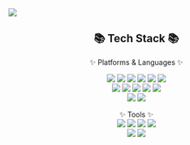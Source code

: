 <img src="https://capsule-render.vercel.app/api?type=waving&color=auto&height=200&section=header&text=Rizy&#39;s&nbsp;Github!&fontSize=90" />

<h2 align="center">📚 Tech Stack 📚</h2>
<p align="center">✨ Platforms & Languages ✨ <br/>

<p align="center"><img src="https://img.shields.io/badge/HTML5-E34F26?style=flat&logo=HTML5&logoColor=white" />
<img src="https://img.shields.io/badge/CSS3-1572B6?style=flat&logo=CSS3&logoColor=white" />
<img src="https://img.shields.io/badge/JavaScript-F7DF1E?style=flat&logo=JavaScript&logoColor=white" />
<img src="https://img.shields.io/badge/TypeScript-3178C6?style=flat&logo=TypeScript&logoColor=white" />
<img src="https://img.shields.io/badge/Java-007396?style=flat&logo=Java&logoColor=white" />
<img src="https://img.shields.io/badge/PHP-777BB4?style=flat&logo=PHP&logoColor=white" /><br/>
<img src="https://img.shields.io/badge/React-61DAFB?style=flat&logo=React&logoColor=white" />
<img src="https://img.shields.io/badge/Tailwind CSS-06B6D4?style=flat&logo=Tailwind CSS&logoColor=white" />
<img src="https://img.shields.io/badge/styled-components-DB7093?style=flat&logo=styled-components&logoColor=white" />
<img src="https://img.shields.io/badge/Sass-CC6699?style=flat&logo=Sass&logoColor=white" />
<img src="https://img.shields.io/badge/CSS Modules-ff8a65?style=flat&logo=CSS Modules&logoColor=white" /> <br/>
<img src="https://img.shields.io/badge/Oracle SQL-F80000?style=flat&logo=Oracle&logoColor=white" />
<img src="https://img.shields.io/badge/MySQL-4479A1?style=flat&logo=MySQL&logoColor=white" />
  
<p align="center">✨ Tools ✨ <br/>
<img src="https://img.shields.io/badge/GitHub-181717?style=flat&logo=GitHub&logoColor=white" />
<img src="https://img.shields.io/badge/Visual Studio Code-007ACC?style=flat&logo=Visual Studio Code&logoColor=white" />
<img src="https://img.shields.io/badge/Eclipse IDE-2C2255?style=flat&logo=Eclipse IDE&logoColor=white" />
<img src="https://img.shields.io/badge/IntelliJ IDEA-2599ED?style=flat&logo=IntelliJ IDEA&logoColor=white" /> <br/>
<img src="https://img.shields.io/badge/Apache Tomcat-F8DC75?style=flat&logo=Apache Tomcat&logoColor=white" />
<img src="https://img.shields.io/badge/Adobe Photoshop-31A8FF?style=flat&logo=Adobe Photoshop&logoColor=white" />
